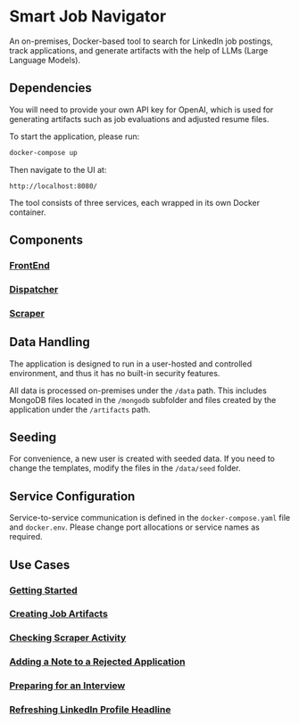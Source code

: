 # Smart Job Navigator

An on-premises, Docker-based tool to search for LinkedIn job postings, track applications, and generate artifacts with the help of LLMs (Large Language Models).

## Dependencies

You will need to provide your own API key for OpenAI, which is used for generating artifacts such as job evaluations and adjusted resume files. 

To start the application, please run:

```bash
docker-compose up
```

Then navigate to the UI at:

```
http://localhost:8080/
```

The tool consists of three services, each wrapped in its own Docker container.

## Components

### [FrontEnd](https://github.com/polovinko1980/smart-job-navigator-frontend)

### [Dispatcher](https://github.com/polovinko1980/smart-job-navigator-dispatcher)

### [Scraper](https://github.com/polovinko1980/smart-job-navigator-scraper)

## Data Handling

The application is designed to run in a user-hosted and controlled environment, and thus it has no built-in security features.

All data is processed on-premises under the `/data` path. This includes MongoDB files located in the `/mongodb` subfolder and files created by the application under the `/artifacts` path.

## Seeding

For convenience, a new user is created with seeded data. If you need to change the templates, modify the files in the `/data/seed` folder.

## Service Configuration

Service-to-service communication is defined in the `docker-compose.yaml` file and `docker.env`. Please change port allocations or service names as required.

## Use Cases

### [Getting Started](https://youtu.be/AyOjDZKjO-E)

### [Creating Job Artifacts](https://www.youtube.com/watch?v=6FcLRjC9KP4)

### [Checking Scraper Activity]()

### [Adding a Note to a Rejected Application](https://youtu.be/4zPbxFxEpGM)

### [Preparing for an Interview]()

### [Refreshing LinkedIn Profile Headline](https://youtu.be/nz_kqNzbV-w)
